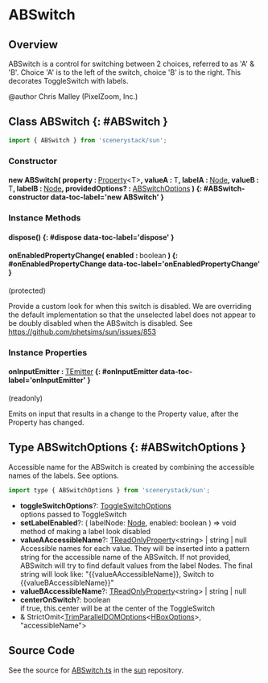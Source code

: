 # ABSwitch

## Overview

ABSwitch is a control for switching between 2 choices, referred to as 'A' &amp; 'B'.
Choice 'A' is to the left of the switch, choice 'B' is to the right.
This decorates ToggleSwitch with labels.

@author Chris Malley (PixelZoom, Inc.)

## Class ABSwitch {: #ABSwitch }


```js
import { ABSwitch } from 'scenerystack/sun';
```
### Constructor

#### new ABSwitch( property : <span style="font-weight: 400;">[Property](../axon/Property.md)&lt;T&gt;</span>, valueA : <span style="font-weight: 400;">T</span>, labelA : <span style="font-weight: 400;">[Node](../scenery/Node.md)</span>, valueB : <span style="font-weight: 400;">T</span>, labelB : <span style="font-weight: 400;">[Node](../scenery/Node.md)</span>, providedOptions? : <span style="font-weight: 400;">[ABSwitchOptions](../sun/ABSwitch.md#ABSwitchOptions)</span> ) {: #ABSwitch-constructor data-toc-label='new ABSwitch' }

### Instance Methods

#### dispose() {: #dispose data-toc-label='dispose' }

#### onEnabledPropertyChange( enabled : <span style="font-weight: 400;"><span style="color: hsla(calc(var(--md-hue) + 180deg),80%,40%,1);">boolean</span></span> ) {: #onEnabledPropertyChange data-toc-label='onEnabledPropertyChange' }

(protected)

Provide a custom look for when this switch is disabled. We are overriding the default implementation so that
the unselected label does not appear to be doubly disabled when the ABSwitch is disabled.
See https://github.com/phetsims/sun/issues/853

### Instance Properties

#### onInputEmitter : <span style="font-weight: 400;">[TEmitter](../axon/TEmitter.md)</span> {: #onInputEmitter data-toc-label='onInputEmitter' }

(readonly)

Emits on input that results in a change to the Property value, after the Property has changed.



## Type ABSwitchOptions {: #ABSwitchOptions }


Accessible name for the ABSwitch is created by combining the accessible names of the labels. See options.

```js
import type { ABSwitchOptions } from 'scenerystack/sun';
```


- **toggleSwitchOptions**?: [ToggleSwitchOptions](../sun/ToggleSwitch.md#ToggleSwitchOptions)
<br>  options passed to ToggleSwitch
- **setLabelEnabled**?: ( labelNode: [Node](../scenery/Node.md), enabled: <span style="color: hsla(calc(var(--md-hue) + 180deg),80%,40%,1);">boolean</span> ) =&gt; <span style="color: hsla(calc(var(--md-hue) + 180deg),80%,40%,1);">void</span>
<br>  method of making a label look disabled
- **valueAAccessibleName**?: [TReadOnlyProperty](../axon/TReadOnlyProperty.md)&lt;<span style="color: hsla(calc(var(--md-hue) + 180deg),80%,40%,1);">string</span>&gt; | <span style="color: hsla(calc(var(--md-hue) + 180deg),80%,40%,1);">string</span> | <span style="color: hsla(calc(var(--md-hue) + 180deg),80%,40%,1);">null</span>
<br>  Accessible names for each value. They will be inserted into a pattern string for the accessible name
  of the ABSwitch. If not provided, ABSwitch will try to find default values from the label Nodes. The
  final string will look like:
  "{{valueAAccessibleName}}, Switch to {{valueBAccessibleName}}"
- **valueBAccessibleName**?: [TReadOnlyProperty](../axon/TReadOnlyProperty.md)&lt;<span style="color: hsla(calc(var(--md-hue) + 180deg),80%,40%,1);">string</span>&gt; | <span style="color: hsla(calc(var(--md-hue) + 180deg),80%,40%,1);">string</span> | <span style="color: hsla(calc(var(--md-hue) + 180deg),80%,40%,1);">null</span>
- **centerOnSwitch**?: <span style="color: hsla(calc(var(--md-hue) + 180deg),80%,40%,1);">boolean</span>
<br>  if true, this.center will be at the center of the ToggleSwitch
- &amp; StrictOmit&lt;[TrimParallelDOMOptions](../scenery/ParallelDOM.md#TrimParallelDOMOptions)&lt;[HBoxOptions](../scenery/HBox.md#HBoxOptions)&gt;, "accessibleName"&gt;




## Source Code

See the source for [ABSwitch.ts](https://github.com/phetsims/sun/blob/main/js/ABSwitch.ts) in the [sun](https://github.com/phetsims/sun) repository.
